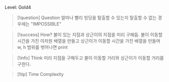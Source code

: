 Level: Gold4

> [!question] Question
> 얼마나 빨리 빙딩을 탈출할 수 있는지
> 탈출할 수 없는 경우에는 "IMPOSSIBLE"

> [!success] How?
> 불이 있는 지점과 상근이의 지점을 미리 구해둠.
> 불이 이동할 시간을 가진 이차원 배열을 만들고
> 상근이가 이동할 시간을 가진 배열을 만들며 w, h 범위를 벗어나면 print

> [!info] Think
> 미리 지점을 구해두고 불이 이동할 거리와 상근이가 이동할 거리를 구한다.

> [!tip] Time Complexity
